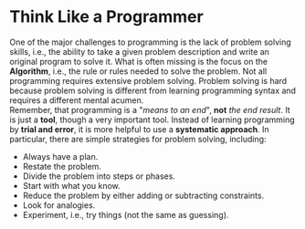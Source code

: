 # Think Like a Programmer
One of the major challenges to programming is the lack of problem solving skills, i.e., the 
ability to take a given problem description and write an original program to solve it.
What is often missing is the focus on the **Algorithm**, i.e., the rule or rules needed to solve
the problem. Not all programming requires extensive problem solving. Problem solving is hard because problem
solving is different from learning programming syntax and requires a different mental acumen.<br> Remember, that programming is a "_means to an end_", **not** _the end result_. It is just a **tool**, though a very important tool. Instead of learning
programming by **trial and error**, it is more helpful to use a **systematic approach**. In particular, there are simple strategies for problem solving, including:


- Always have a plan. 
- Restate the problem.
- Divide the problem into steps or phases.
- Start with what you know.
- Reduce the problem by either adding or subtracting constraints.
- Look for analogies.
- Experiment, i.e., try things (not the same as guessing).


